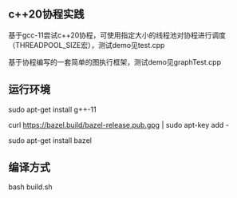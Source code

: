 ## c++20协程实践

基于gcc-11尝试c++20协程，可使用指定大小的线程池对协程进行调度（THREADPOOL_SIZE宏），测试demo见test.cpp

基于协程编写的一套简单的图执行框架，测试demo见graphTest.cpp

## 运行环境

sudo apt-get install g++-11

curl https://bazel.build/bazel-release.pub.gpg | sudo apt-key add -

sudo apt-get install bazel

## 编译方式

bash build.sh
